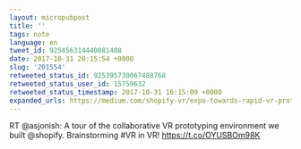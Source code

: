```yaml
---
layout: micropubpost
title: ''
tags: note
language: en
tweet_id: 925456314440081408
date: 2017-10-31 20:15:54 +0000
slug: '201554'
retweeted_status_id: 925395730067488768
retweeted_status_user_id: 15759632
retweeted_status_timestamp: 2017-10-31 16:15:09 +0000
expanded_urls: https://medium.com/shopify-vr/expo-towards-rapid-vr-prototyping-15356d53ea71,https://medium.com/shopify-vr/expo-towards-rapid-vr-prototyping-15356d53ea71
---
```

RT @asjonish: A tour of the collaborative VR prototyping environment we built @shopify. Brainstorming #VR in VR! 
https://t.co/OYUSBOm98K
